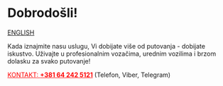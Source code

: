 # Dobrodošli!

[ENGLISH](/en)

Kada iznajmite nasu uslugu, Vi dobijate više od putovanja - dobijate iskustvo.
Uživajte u profesionalnim vozačima, urednim vozilima i brzom dolasku za svako putovanje!

<a href="tel:+381642425121" style="color:red">KONTAKT: <strong>+381 64 242 5121</strong></a> (Telefon, Viber, Telegram)
